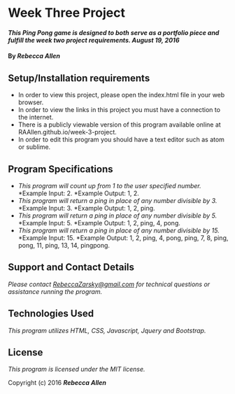 # Week Three Project

#### _This Ping Pong game is designed to both serve as a portfolio piece and fulfill the week two project requirements. August 19, 2016_

#### By _**Rebecca Allen**_

## Setup/Installation requirements

* In order to view this project, please open the index.html file in your web browser.
* In order to view the links in this project you must have a connection to the internet.
* There is a publicly viewable version of this program available online at RAAllen.github.io/week-3-project.
* In order to edit this program you should have a text editor such as atom or sublime.

## Program Specifications

* _This program will count up from 1 to the user specified number._
    *Example Input: 2.
    *Example Output: 1, 2.
* _This program will return a ping in place of any number divisible by 3._
    *Example Input: 3.
    *Example Output: 1, 2, ping.
* _This program will return a ping in place of any number divisible by 5._
    *Example Input: 5.
    *Example Output: 1, 2, ping, 4, pong.
* _This program will return a ping in place of any number divisible by 15._
    *Example Input: 15.
    *Example Output: 1, 2, ping, 4, pong, ping, 7, 8, ping, pong, 11, ping, 13, 14, pingpong.

## Support and Contact Details

_Please contact RebeccaZarsky@gmail.com for technical questions or assistance running the program._

## Technologies Used

_This program utilizes HTML, CSS, Javascript, Jquery and Bootstrap._

## License

*This program is licensed under the MIT license.*

Copyright (c) 2016 **_Rebecca Allen_**
